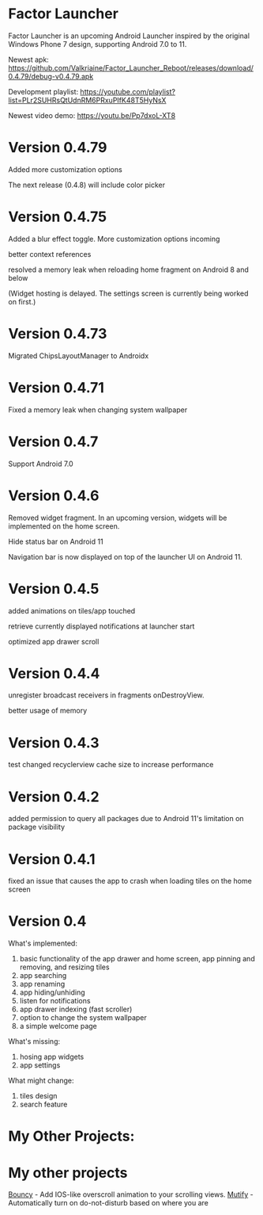 # Factor Launcher

Factor Launcher is an upcoming Android Launcher inspired by the original Windows Phone 7 design, supporting Android 7.0 to 11.

Newest apk: https://github.com/Valkriaine/Factor_Launcher_Reboot/releases/download/0.4.79/debug-v0.4.79.apk

Development playlist: https://youtube.com/playlist?list=PLr2SUHRsQtUdnRM6PRxuPIfK48T5HyNsX

Newest video demo: https://youtu.be/Pp7dxoL-XT8


# Version 0.4.79
Added more customization options

The next release (0.4.8) will include color picker

# Version 0.4.75
Added a blur effect toggle. More customization options incoming

better context references

resolved a memory leak when reloading home fragment on Android 8 and below

(Widget hosting is delayed. The settings screen is currently being worked on first.)

# Version 0.4.73
Migrated ChipsLayoutManager to Androidx

# Version 0.4.71

Fixed a memory leak when changing system wallpaper

# Version 0.4.7

Support Android 7.0

# Version 0.4.6

Removed widget fragment. In an upcoming version, widgets will be implemented on the home screen.

Hide status bar on Android 11

Navigation bar is now displayed on top of the launcher UI on Android 11.

# Version 0.4.5
added animations on tiles/app touched

retrieve currently displayed notifications at launcher start

optimized app drawer scroll

# Version 0.4.4
unregister broadcast receivers in fragments onDestroyView.

better usage of memory

# Version 0.4.3
test changed recyclerview cache size to increase performance

# Version 0.4.2 
added permission to query all packages due to Android 11's limitation on package visibility

# Version 0.4.1
fixed an issue that causes the app to crash when loading tiles on the home screen

# Version 0.4
What's implemented:
1. basic functionality of the app drawer and home screen, app pinning and removing, and resizing tiles
2. app searching
3. app renaming
4. app hiding/unhiding
5. listen for notifications
6. app drawer indexing (fast scroller)
7. option to change the system wallpaper
8. a simple welcome page

What's missing:
1. hosing app widgets
2. app settings

What might change:
1. tiles design
2. search feature


# My Other Projects:


# My other projects

[Bouncy](https://github.com/Valkriaine/bouncy) - Add IOS-like overscroll animation to your scrolling views.
[Mutify](https://github.com/Valkriaine/Mutify) - Automatically turn on do-not-disturb based on where you are

